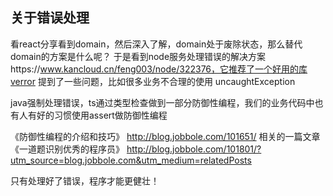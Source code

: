 ## 关于错误处理
看react分享看到domain，然后深入了解，domain处于废除状态，那么替代domain的方案是什么呢？
于是看到node服务处理错误的解决方案https://www.kancloud.cn/feng003/node/322376，它推荐了一个好用的库verror
提到了一些问题，比如很多业务不合理的使用 uncaughtException


java强制处理错误，ts通过类型检查做到一部分防御性编程，我们的业务代码中也有人有好的习惯使用assert做防御性编程

《防御性编程的介绍和技巧》
http://blog.jobbole.com/101651/
相关的一篇文章《一道题识别优秀的程序员》
http://blog.jobbole.com/101801/?utm_source=blog.jobbole.com&utm_medium=relatedPosts

只有处理好了错误，程序才能更健壮！
